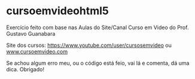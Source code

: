 # cursoemvideohtml5
Exercício feito com base nas Aulas do Site/Canal Curso em Video do Prof. Gustavo Guanabara

Site dos cursos:
https://www.youtube.com/user/cursosemvideo
ou
www.cursoemvideo.com

Se achou algum erro meu, ou o código está feio, vai lá e comenta, dá uma dica.
Obrigado!
